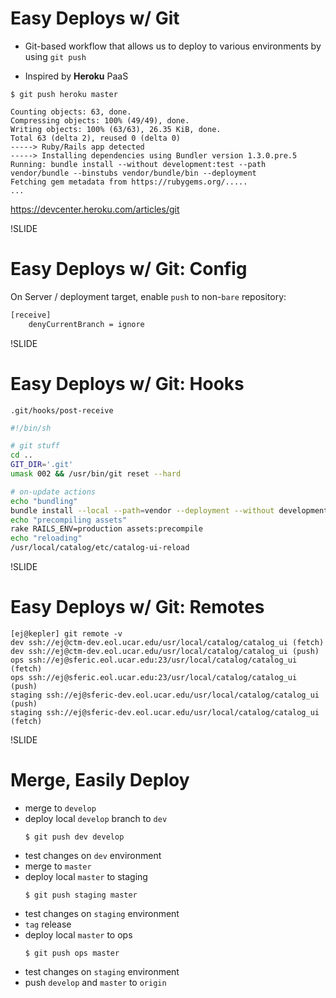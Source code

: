 # Easy Deploys w/ Git

- Git-based workflow that allows us to deploy to various environments by using `git push`

- Inspired by **Heroku** PaaS

```
$ git push heroku master

Counting objects: 63, done.
Compressing objects: 100% (49/49), done.
Writing objects: 100% (63/63), 26.35 KiB, done.
Total 63 (delta 2), reused 0 (delta 0)
-----> Ruby/Rails app detected
-----> Installing dependencies using Bundler version 1.3.0.pre.5
Running: bundle install --without development:test --path vendor/bundle --binstubs vendor/bundle/bin --deployment
Fetching gem metadata from https://rubygems.org/.....
...
```

https://devcenter.heroku.com/articles/git

!SLIDE

# Easy Deploys w/ Git: Config

On Server / deployment target, enable `push` to non-`bare` repository:

```bash
[receive]
    denyCurrentBranch = ignore
```

!SLIDE

# Easy Deploys w/ Git: Hooks

`.git/hooks/post-receive`

```bash
#!/bin/sh

# git stuff
cd ..
GIT_DIR='.git'
umask 002 && /usr/bin/git reset --hard

# on-update actions
echo "bundling"
bundle install --local --path=vendor --deployment --without development test
echo "precompiling assets"
rake RAILS_ENV=production assets:precompile
echo "reloading"
/usr/local/catalog/etc/catalog-ui-reload
```

!SLIDE

# Easy Deploys w/ Git: Remotes

```
[ej@kepler] git remote -v
dev ssh://ej@ctm-dev.eol.ucar.edu/usr/local/catalog/catalog_ui (fetch)
dev ssh://ej@ctm-dev.eol.ucar.edu/usr/local/catalog/catalog_ui (push)
ops ssh://ej@sferic.eol.ucar.edu:23/usr/local/catalog/catalog_ui (fetch)
ops ssh://ej@sferic.eol.ucar.edu:23/usr/local/catalog/catalog_ui (push)
staging ssh://ej@sferic-dev.eol.ucar.edu/usr/local/catalog/catalog_ui (push)
staging ssh://ej@sferic-dev.eol.ucar.edu/usr/local/catalog/catalog_ui (fetch)
```

!SLIDE

# Merge, Easily Deploy

- merge to `develop`
- deploy local `develop` branch to `dev`
  ```
  $ git push dev develop
  ```
- test changes on `dev` environment
- merge to `master`
- deploy local `master` to staging
  ```
  $ git push staging master
  ```
- test changes on `staging` environment
- `tag` release
- deploy local `master` to ops
  ```
  $ git push ops master
  ```
- test changes on `staging` environment
- push `develop` and `master` to `origin`
